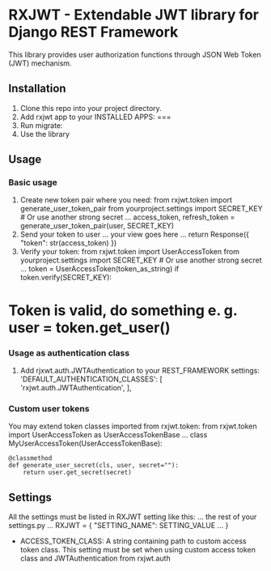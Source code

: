 # RXJWT - Extendable JWT library for Django REST Framework

This library provides user authorization functions through JSON Web Token (JWT) mechanism. 

## Installation 

1. Clone this repo into your project directory. 
2. Add rxjwt app to your INSTALLED APPS: 
===
3. Run migrate: 
4. Use the library

## Usage 

### Basic usage

1. Create new token pair where you need: 
from rxjwt.token import generate_user_token_pair
from yourproject.settings import SECRET_KEY # Or use another strong secret 
...
access_token, refresh_token = generate_user_token_pair(user, SECRET_KEY)
2. Send your token to user
... your view goes here ... 
return Response({
    "token": str(access_token)
})
3. Verify your token: 
from rxjwt.token import UserAccessToken 
from yourproject.settings import SECRET_KEY # Or use another strong secret  
...
token = UserAccessToken(token_as_string)
if token.verify(SECRET_KEY): 
# Token is valid, do something e. g. user = token.get_user() 

### Usage as authentication class

1. Add rjxwt.auth.JWTAuthentication to your REST_FRAMEWORK settings:
 'DEFAULT_AUTHENTICATION_CLASSES': [
        'rxjwt.auth.JWTAuthentication',
    ],

### Custom user tokens
You may extend token classes imported from rxjwt.token: 
from rxjwt.token import UserAccessToken as UserAccessTokenBase
... 
class MyUserAccessToken(UserAccessTokenBase): 

    @classmethod
    def generate_user_secret(cls, user, secret=""): 
        return user.get_secret(secret)

## Settings 
All the settings must be listed in RXJWT setting like this: 
... the rest of your settings.py ... 
RXJWT = {
    "SETTING_NAME": SETTING_VALUE
    ...
}
- ACCESS_TOKEN_CLASS: A string containing path to custom access token class. 
This setting must be set when using custom access token class and JWTAuthentication from rxjwt.auth